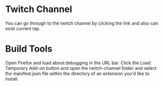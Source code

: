 # Twitch Channel
You can go through to the twitch channel by clicking the link and also can exist current tap.
# Build Tools
Open Firefox and load about:debugging in the URL bar. Click the Load Temporary Add-on button and open the twitch-channel folder and select the manifest.json file within the directory of an extension you'd like to install.

